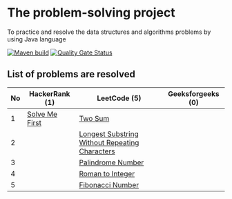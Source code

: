 # The problem-solving project
To practice and resolve the data structures and algorithms problems by using Java language

[![Maven build](https://github.com/nhannguyenh/problem-solving/actions/workflows/buildMaven.yml/badge.svg?branch=main)](https://github.com/nhannguyenh/problem-solving/actions/workflows/buildMaven.yml)
[![Quality Gate Status](https://sonarcloud.io/api/project_badges/measure?project=nhannguyenh_problem-solving&metric=alert_status)](https://sonarcloud.io/summary/new_code?id=nhannguyenh_problem-solving)

## List of problems are resolved

| No | HackerRank (1)                                                                                   | LeetCode (5)                                                                                                                    | Geeksforgeeks (0) |
|----|--------------------------------------------------------------------------------------------------|---------------------------------------------------------------------------------------------------------------------------------|-------------------|
| 1  | [Solve Me First](https://www.hackerrank.com/challenges/solve-me-first/problem?isFullScreen=true) | [Two Sum](https://leetcode.com/problems/two-sum/)                                                                               |                   |
| 2  |                                                                                                  | [Longest Substring Without Repeating Characters](https://leetcode.com/problems/longest-substring-without-repeating-characters/) |                   |
| 3  |                                                                                                  | [Palindrome Number](https://leetcode.com/problems/palindrome-number/)                                                           |                   |
| 4  |                                                                                                  | [Roman to Integer](https://leetcode.com/problems/roman-to-integer/)                                                             |                   |
| 5  |                                                                                                  | [Fibonacci Number](https://leetcode.com/problems/fibonacci-number/)                                                             |                   |
